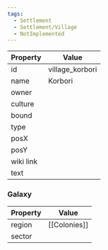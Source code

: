 ```yaml
---
tags:
  - Settlement
  - Settlement/Village
  - NotImplemented
---
```


| Property  | Value           |
| --------- | --------------- |
| id        | village_korbori |
| name      | Korbori         |
| owner     |                 |
| culture   |                 |
| bound     |                 |
| type      |                 |
| posX      |                 |
| posY      |                 |
| wiki link |                 |
| text      |                 |

### Galaxy
| Property | Value        |
| -------- | ------------ |
| region   | [[Colonies]] |
| sector   |              |
